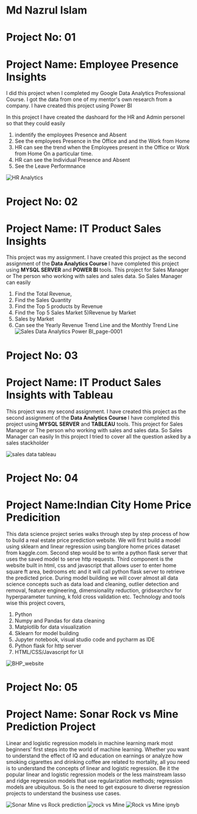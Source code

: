<h1> Md Nazrul Islam</h1>


<h1>Project No: 01</h1>
<h1>Project Name: Employee Presence Insights</h1>

<p>I did this project when I completed my Google Data Analytics Professional Course. 
I got the data from one of my mentor's own research from a company. I have created this project using Power BI

In this project I have created the dashoard for the HR and Admin personel so that they could easily 
1) indentify the employees Presence and Absent
2) See the employees Presence in the Office and and the Work from Home 
3) HR can see the trend when the Employees present in the Office or Work from Home On a particular time. 
4) HR can see the Individual Presence and Absent
5) See the Leave Performnance </p>

![HR Analytics](https://user-images.githubusercontent.com/75695509/211384886-cc045e69-f836-482e-9517-7bb47ec1c199.jpg)



<h1>Project No: 02 </h1>
<h1>Project Name: IT Product Sales Insights</h1>

This project was my assignment. I have created this project as the second assignment of the <b>Data Analytics Course </b> 
I have completed this project using <b>MYSQL SERVER</b> and <b>POWER BI</b> tools.
This project for Sales Manager or The person who working with sales and sales data. So Sales Manager can easily 
1) Find the Total Revenue,
2) Find the Sales Quantity
3) Find the Top 5 products by Revenue
4) Find the Top 5 Sales Market
5)Revenue by Market
6) Sales by Market
7) Can see the Yearly Revenue Trend Line and the Monthly Trend Line
![Sales Data Analytics Power BI_page-0001](https://user-images.githubusercontent.com/75695509/211384511-2e91880e-1073-48df-a0e9-ab87fd9f1062.jpg)


<h1>Project No: 03 </h1>
<h1>Project Name: IT Product Sales Insights with Tableau</h1>

This project was my second assignment. I have created this project as the second assignment of the <b>Data Analytics Course </b> 
I have completed this project using <b>MYSQL SERVER</b> and <b>TABLEAU</b> tools.
This project for Sales Manager or The person who working with sales and sales data. So Sales Manager can easily 
In this project I tried to cover all the question asked by a sales stackholder

![sales data tableau](https://user-images.githubusercontent.com/75695509/211641741-5befdec3-3dad-4568-bc6a-f828f9616dad.png)


<h1>Project No: 04 </h1>
<h1>Project Name:Indian City Home Price Predicition </h1>

This data science project series walks through step by step process of how to build a real estate price prediction website. We will first build a model using sklearn and linear regression using banglore home prices dataset from kaggle.com. Second step would be to write a python flask server that uses the saved model to serve http requests. Third component is the website built in html, css and javascript that allows user to enter home square ft area, bedrooms etc and it will call python flask server to retrieve the predicted price. During model building we will cover almost all data science concepts such as data load and cleaning, outlier detection and removal, feature engineering, dimensionality reduction, gridsearchcv for hyperparameter tunning, k fold cross validation etc. Technology and tools wise this project covers,

1. Python
2. Numpy and Pandas for data cleaning
3. Matplotlib for data visualization
4. Sklearn for model building
5. Jupyter notebook, visual studio code and pycharm as IDE
6. Python flask for http server
7. HTML/CSS/Javascript for UI

![BHP_website](https://user-images.githubusercontent.com/75695509/212150449-98a1a062-629e-4fd6-8d2d-37c545fd9f5e.PNG)

<h1>Project No: 05 </h1>
<h1>Project Name: Sonar Rock vs Mine Prediction Project </h1>

<p>Linear and logistic regression models in machine learning mark most beginners’ first steps into the world of machine learning. Whether you want to understand the effect of IQ and education on earnings or analyze how smoking cigarettes and drinking coffee are related to mortality, all you need is to understand the concepts of linear and logistic regression. Be it the popular linear and logistic regression models or the less mainstream lasso and ridge regression models that use regularization methods; regression models are ubiquitous. So is the need to get exposure to diverse regression projects to understand the business use cases. </p>

![Sonar Mine vs Rock prediction](https://user-images.githubusercontent.com/75695509/212931157-f27009ea-da35-464e-9784-d43fa4f5ba79.jpg)
![rock vs Mine](https://user-images.githubusercontent.com/75695509/212931153-93d379f0-1401-472c-9fff-a70936989d5d.jpg)
![Rock vs Mine ipnyb](https://user-images.githubusercontent.com/75695509/212931140-b911c134-5663-4ce8-bde7-fba2678a52b2.jpg)


